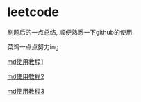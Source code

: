 # leetcode

刷题后的一点总结, 顺便熟悉一下github的使用.

菜鸡一点点努力ing

[md使用教程1](https://note.youdao.com/ynoteshare1/index.html?id=65bd2469c4ec2558a6bee7fad4c1c012&type=note)    

[md使用教程2](https://blog.csdn.net/SpicyBoiledFish/article/details/77774635)    

[md使用教程3](https://blog.csdn.net/qq_31796651/article/details/80803599)
